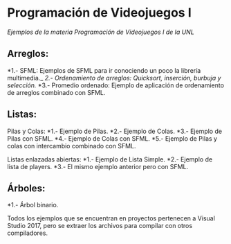 # Programación de Videojuegos I

_Ejemplos de la materia Programación de Videojuegos I de la UNL_

## Arreglos:
*1.- SFML: Ejemplos de SFML para ir conociendo un poco la librería multimedia._
*2.- Ordenamiento de arreglos: Quicksort, inserción, burbuja y selección.*
*3.- Promedio ordenado: Ejemplo de aplicación de ordenamiento de arreglos combinado con SFML.

## Listas:
  Pilas y Colas:
  *1.- Ejemplo de Pilas.
  *2.- Ejemplo de Colas.
  *3.- Ejemplo de Pilas con SFML.
  *4.- Ejemplo de Colas con SFML.
  *5.- Ejemplo de Pilas y colas con intercambio combinado con SFML.
  
  Listas enlazadas abiertas:
  *1.- Ejemplo de Lista Simple.
  *2.- Ejemplo de lista de players.
  *3.- El mismo ejemplo anterior pero con SFML.

## Árboles:
  *1.- Árbol binario.
  
Todos los ejemplos que se encuentran en proyectos pertenecen a Visual Studio 2017, pero se extraer los archivos para compilar con otros compiladores.
